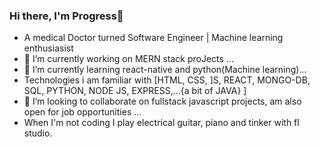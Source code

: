 ### Hi there, I'm Progress👋

- A medical Doctor turned Software Engineer | Machine learning enthusiasist
- 🔭 I’m currently working on MERN stack proJects ...
- 🌱 I’m currently learning react-native and python(Machine learning)...
- Technologies i am familiar with [HTML, CSS, ]S, REACT, MONGO-DB, SQL, PYTHON, NODE JS, EXPRESS,...{a bit of JAVA} ]
- 👯 I’m looking to collaborate on fullstack javascript projects, 
 am also open for job opportunities  ...
- When I'm not coding I play electrical guitar, piano and tinker with fl studio.


<!--
**lilsaintdenzel/lilsaintdenzel** is a ✨ _special_ ✨ repository because its `README.md` (this file) appears on your GitHub profile.

Here are some ideas to get you started:

- 🔭 I’m currently working on mern stack proects ...
- 🌱 I’m currently learning reactnative and python(Machine learning)...
- 👯 I’m looking to collaborate on fullstack javascript projects, 
 am also open for job opportunities  ...

-->
